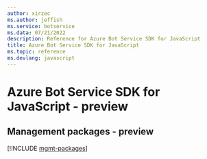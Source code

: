 ```yaml
---
author: xirzec
ms.author: jeffish
ms.service: botservice
ms.data: 07/21/2022
description: Reference for Azure Bot Service SDK for JavaScript
title: Azure Bot Service SDK for JavaScript
ms.topic: reference
ms.devlang: javascript
---
```

# Azure Bot Service SDK for JavaScript - preview

## Management packages - preview
[!INCLUDE [mgmt-packages](bot-service-mgmt-index.md)]